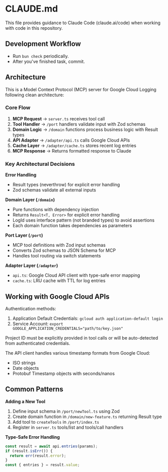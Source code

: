 # CLAUDE.md

This file provides guidance to Claude Code (claude.ai/code) when working with code in this repository.

## Development Workflow

- Run `bun check` periodically.
- After you've finished task, commit.

## Architecture

This is a Model Context Protocol (MCP) server for Google Cloud Logging following clean architecture:

### Core Flow
1. **MCP Request** → `server.ts` receives tool call
2. **Tool Handler** → `/port` handlers validate input with Zod schemas
3. **Domain Logic** → `/domain` functions process business logic with Result types
4. **API Adapter** → `/adapter/api.ts` calls Google Cloud APIs
5. **Cache Layer** → `/adapter/cache.ts` stores recent log entries
6. **MCP Response** → Returns formatted response to Claude

### Key Architectural Decisions

**Error Handling**
- Result types (neverthrow) for explicit error handling
- Zod schemas validate all external inputs

**Domain Layer (`/domain`)**
- Pure functions with dependency injection
- Returns `Result<T, Error>` for explicit error handling
- LogId uses interface pattern (not branded types) to avoid assertions
- Each domain function takes dependencies as parameters

**Port Layer (`/port`)**
- MCP tool definitions with Zod input schemas
- Converts Zod schemas to JSON Schema for MCP
- Handles tool routing via switch statements

**Adapter Layer (`/adapter`)**
- `api.ts`: Google Cloud API client with type-safe error mapping
- `cache.ts`: LRU cache with TTL for log entries


## Working with Google Cloud APIs

Authentication methods:
1. Application Default Credentials: `gcloud auth application-default login`
2. Service Account: `export GOOGLE_APPLICATION_CREDENTIALS="path/to/key.json"`

Project ID must be explicitly provided in tool calls or will be auto-detected from authenticated credentials.

The API client handles various timestamp formats from Google Cloud:
- ISO strings
- Date objects  
- Protobuf Timestamp objects with seconds/nanos

## Common Patterns

**Adding a New Tool**
1. Define input schema in `/port/newTool.ts` using Zod
2. Create domain function in `/domain/new-feature.ts` returning Result type
3. Add tool to `createTools` in `/port/index.ts`
4. Register in `server.ts` tools/list and tools/call handlers

**Type-Safe Error Handling**
```typescript
const result = await api.entries(params);
if (result.isErr()) {
  return err(result.error);
}
const { entries } = result.value;
```

